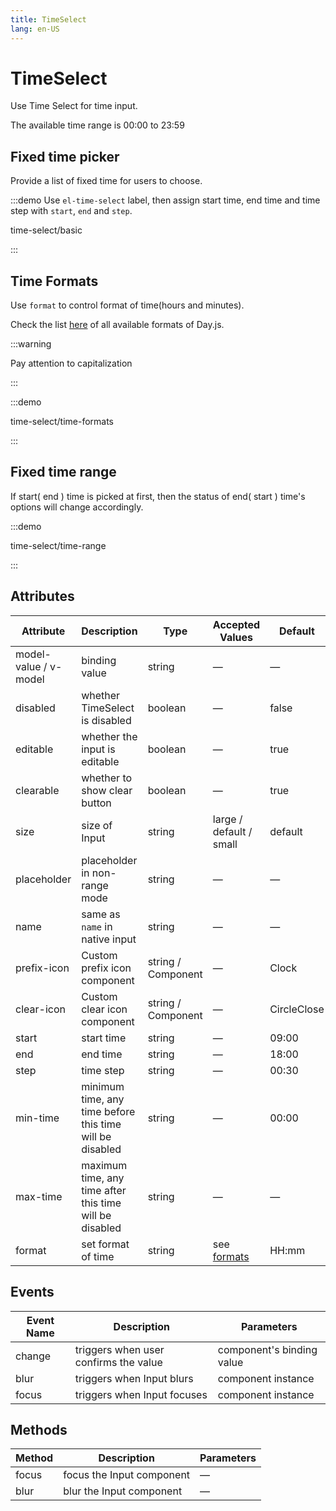 ```yaml
---
title: TimeSelect
lang: en-US
---
```


# TimeSelect

Use Time Select for time input.

The available time range is 00:00 to 23:59

## Fixed time picker

Provide a list of fixed time for users to choose.

:::demo Use `el-time-select` label, then assign start time, end time and time step with `start`, `end` and `step`.

time-select/basic

:::

## Time Formats

Use `format` to control format of time(hours and minutes).

Check the list [here](https://day.js.org/docs/en/display/format#list-of-all-available-formats) of all available formats of Day.js.

:::warning

Pay attention to capitalization

:::

:::demo

time-select/time-formats

:::

## Fixed time range

If start( end ) time is picked at first, then the status of end( start ) time's options will change accordingly.

:::demo

time-select/time-range

:::

## Attributes

| Attribute             | Description                                              | Type               | Accepted Values                                                                        | Default     |
| --------------------- | -------------------------------------------------------- | ------------------ | -------------------------------------------------------------------------------------- | ----------- |
| model-value / v-model | binding value                                            | string             | —                                                                                      | —           |
| disabled              | whether TimeSelect is disabled                           | boolean            | —                                                                                      | false       |
| editable              | whether the input is editable                            | boolean            | —                                                                                      | true        |
| clearable             | whether to show clear button                             | boolean            | —                                                                                      | true        |
| size                  | size of Input                                            | string             | large / default / small                                                                | default     |
| placeholder           | placeholder in non-range mode                            | string             | —                                                                                      | —           |
| name                  | same as `name` in native input                           | string             | —                                                                                      | —           |
| prefix-icon           | Custom prefix icon component                             | string / Component | —                                                                                      | Clock       |
| clear-icon            | Custom clear icon component                              | string / Component | —                                                                                      | CircleClose |
| start                 | start time                                               | string             | —                                                                                      | 09:00       |
| end                   | end time                                                 | string             | —                                                                                      | 18:00       |
| step                  | time step                                                | string             | —                                                                                      | 00:30       |
| min-time              | minimum time, any time before this time will be disabled | string             | —                                                                                      | 00:00       |
| max-time              | maximum time, any time after this time will be disabled  | string             | —                                                                                      | —           |
| format                | set format of time                                       | string             | see [formats](https://day.js.org/docs/en/display/format#list-of-all-available-formats) | HH:mm       |

## Events

| Event Name | Description                           | Parameters                |
| ---------- | ------------------------------------- | ------------------------- |
| change     | triggers when user confirms the value | component's binding value |
| blur       | triggers when Input blurs             | component instance        |
| focus      | triggers when Input focuses           | component instance        |

## Methods

| Method | Description               | Parameters |
| ------ | ------------------------- | ---------- |
| focus  | focus the Input component | —          |
| blur   | blur the Input component  | —          |
